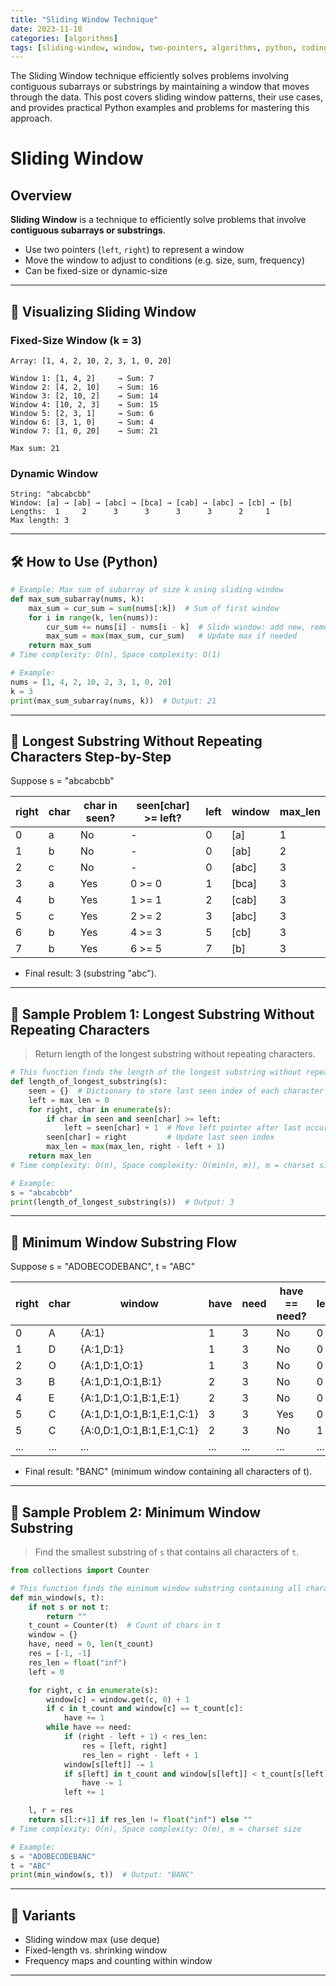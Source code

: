 ```yaml
---
title: "Sliding Window Technique"
date: 2023-11-18
categories: [algorithms]
tags: [sliding-window, window, two-pointers, algorithms, python, coding-interview, leetcode, tutorial, guide, programming, substring, subarray, frequency-map, max-min, problem-solving, big-o, time-complexity, optimization, dynamic-window, fixed-window]
---
```


The Sliding Window technique efficiently solves problems involving contiguous subarrays or substrings by maintaining a window that moves through the data. This post covers sliding window patterns, their use cases, and provides practical Python examples and problems for mastering this approach.

# Sliding Window

## Overview

**Sliding Window** is a technique to efficiently solve problems that involve **contiguous subarrays or substrings**.

- Use two pointers (`left`, `right`) to represent a window
- Move the window to adjust to conditions (e.g. size, sum, frequency)
- Can be fixed-size or dynamic-size

---

## 🧩 Visualizing Sliding Window

### Fixed-Size Window (k = 3)

```
Array: [1, 4, 2, 10, 2, 3, 1, 0, 20]

Window 1: [1, 4, 2]     → Sum: 7
Window 2: [4, 2, 10]    → Sum: 16
Window 3: [2, 10, 2]    → Sum: 14
Window 4: [10, 2, 3]    → Sum: 15
Window 5: [2, 3, 1]     → Sum: 6
Window 6: [3, 1, 0]     → Sum: 4
Window 7: [1, 0, 20]    → Sum: 21

Max sum: 21
```

### Dynamic Window

```
String: "abcabcbb"
Window: [a] → [ab] → [abc] → [bca] → [cab] → [abc] → [cb] → [b]
Lengths:  1     2      3      3      3      3      2     1
Max length: 3
```

---

## 🛠️ How to Use (Python)

```python
# Example: Max sum of subarray of size k using sliding window
def max_sum_subarray(nums, k):
    max_sum = cur_sum = sum(nums[:k])  # Sum of first window
    for i in range(k, len(nums)):
        cur_sum += nums[i] - nums[i - k]  # Slide window: add new, remove old
        max_sum = max(max_sum, cur_sum)   # Update max if needed
    return max_sum
# Time complexity: O(n), Space complexity: O(1)

# Example:
nums = [1, 4, 2, 10, 2, 3, 1, 0, 20]
k = 3
print(max_sum_subarray(nums, k))  # Output: 21
```

---

## 🧩 Longest Substring Without Repeating Characters Step-by-Step

Suppose s = "abcabcbb"

| right | char | char in seen? | seen[char] >= left? | left | window | max_len |
|-------|----|---------------|---------------------|------|--------|---------|
| 0     | a  | No            | -                   | 0    | [a]    | 1       |
| 1     | b  | No            | -                   | 0    | [ab]   | 2       |
| 2     | c  | No            | -                   | 0    | [abc]  | 3       |
| 3     | a  | Yes           | 0 >= 0              | 1    | [bca]  | 3       |
| 4     | b  | Yes           | 1 >= 1              | 2    | [cab]  | 3       |
| 5     | c  | Yes           | 2 >= 2              | 3    | [abc]  | 3       |
| 6     | b  | Yes           | 4 >= 3              | 5    | [cb]   | 3       |
| 7     | b  | Yes           | 6 >= 5              | 7    | [b]    | 3       |

- Final result: 3 (substring "abc").

---

## 📘 Sample Problem 1: Longest Substring Without Repeating Characters

> Return length of the longest substring without repeating characters.

```python
# This function finds the length of the longest substring without repeating characters.
def length_of_longest_substring(s):
    seen = {}  # Dictionary to store last seen index of each character
    left = max_len = 0
    for right, char in enumerate(s):
        if char in seen and seen[char] >= left:
            left = seen[char] + 1  # Move left pointer after last occurrence
        seen[char] = right         # Update last seen index
        max_len = max(max_len, right - left + 1)
    return max_len
# Time complexity: O(n), Space complexity: O(min(n, m)), m = charset size

# Example:
s = "abcabcbb"
print(length_of_longest_substring(s))  # Output: 3
```

---

## 🧩 Minimum Window Substring Flow

Suppose s = "ADOBECODEBANC", t = "ABC"

| right | char | window | have | need | have == need? | left | window_size | min_window |
|-------|----|--------|------|------|---------------|------|-------------|------------|
| 0     | A  | {A:1}  | 1    | 3    | No            | 0    | 1           | -          |
| 1     | D  | {A:1,D:1} | 1 | 3    | No            | 0    | 2           | -          |
| 2     | O  | {A:1,D:1,O:1} | 1 | 3 | No            | 0    | 3           | -          |
| 3     | B  | {A:1,D:1,O:1,B:1} | 2 | 3 | No            | 0    | 4           | -          |
| 4     | E  | {A:1,D:1,O:1,B:1,E:1} | 2 | 3 | No            | 0    | 5           | -          |
| 5     | C  | {A:1,D:1,O:1,B:1,E:1,C:1} | 3 | 3 | Yes           | 0    | 6           | "ADOBEC"   |
| 5     | C  | {A:0,D:1,O:1,B:1,E:1,C:1} | 2 | 3 | No            | 1    | 5           | "ADOBEC"   |
| ...   | ... | ...    | ...  | ...  | ...           | ...  | ...         | ...        |

- Final result: "BANC" (minimum window containing all characters of t).

---

## 📘 Sample Problem 2: Minimum Window Substring

> Find the smallest substring of `s` that contains all characters of `t`.

```python
from collections import Counter

# This function finds the minimum window substring containing all characters of t.
def min_window(s, t):
    if not s or not t:
        return ""
    t_count = Counter(t)  # Count of chars in t
    window = {}
    have, need = 0, len(t_count)
    res = [-1, -1]
    res_len = float("inf")
    left = 0

    for right, c in enumerate(s):
        window[c] = window.get(c, 0) + 1
        if c in t_count and window[c] == t_count[c]:
            have += 1
        while have == need:
            if (right - left + 1) < res_len:
                res = [left, right]
                res_len = right - left + 1
            window[s[left]] -= 1
            if s[left] in t_count and window[s[left]] < t_count[s[left]]:
                have -= 1
            left += 1

    l, r = res
    return s[l:r+1] if res_len != float("inf") else ""
# Time complexity: O(n), Space complexity: O(m), m = charset size

# Example:
s = "ADOBECODEBANC"
t = "ABC"
print(min_window(s, t))  # Output: "BANC"
```

---

## 🔁 Variants

- Sliding window max (use deque)
- Fixed-length vs. shrinking window
- Frequency maps and counting within window

---

